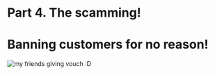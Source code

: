 # Part 4. The scamming!

# Banning customers for no reason!

![my friends giving vouch :D](/assets/eonshit.png)
